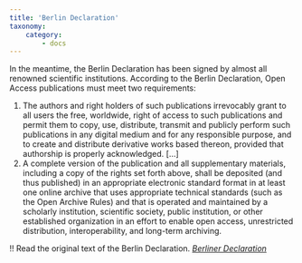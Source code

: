 ```yaml
---
title: 'Berlin Declaration'
taxonomy:
    category:
        - docs
---
```

In the meantime, the Berlin Declaration has been signed by almost all renowned scientific institutions. According to the Berlin Declaration, Open Access publications must meet two requirements:
1. The authors and right holders of such publications irrevocably grant to all users the free, worldwide, right of access to such publications and permit them to copy, use, distribute, transmit and publicly perform such publications in any digital medium and for any responsible purpose, and to create and distribute derivative works based thereon, provided that authorship is properly acknowledged. [...]
1. A complete version of the publication and all supplementary materials, including a copy of the rights set forth above, shall be deposited (and thus published) in an appropriate electronic standard format in at least one online archive that uses appropriate technical standards (such as the Open Archive Rules) and that is operated and maintained by a scholarly institution, scientific society, public institution, or other established organization in an effort to enable open access, unrestricted distribution, interoperability, and long-term archiving.

!! Read the original text of the Berlin Declaration. <cite> [Berliner Declaration](https://openaccess.mpg.de/68053/Berliner_Erklaerung_dt_Version_07-2006.pdf)
